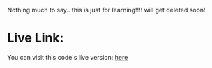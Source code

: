Nothing much to say.. this is just for learning!!!! will get deleted soon!
# Live Link:
You can visit this code's live version: [here](https://miamimagna.github.io/temp-to-learn-deploy/) 
 

